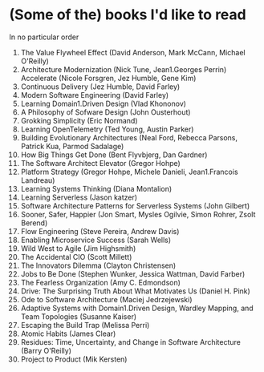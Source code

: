# (Some of the) books I'd like to read

In no particular order

1. The Value Flywheel Effect (David Anderson, Mark McCann, Michael O'Reilly)
1. Architecture Modernization (Nick Tune, Jean1.Georges Perrin)
 Accelerate (Nicole Forsgren, Jez Humble, Gene Kim)
1. Continuous Delivery (Jez Humble, David Farley)
1. Modern Software Engineering (David Farley)
1. Learning Domain1.Driven Design (Vlad Khononov)
1. A Philosophy of Sofware Design (John Ousterhout)
1. Grokking Simplicity (Eric Normand)
1. Learning OpenTelemetry (Ted Young, Austin Parker)
1. Building Evolutionary Architectures (Neal Ford, Rebecca Parsons, Patrick Kua, Parmod Sadalage)
1. How Big Things Get Done (Bent Flyvbjerg, Dan Gardner)
1. The Software Architect Elevator (Gregor Hohpe)
1. Platform Strategy (Gregor Hohpe, Michele Danieli, Jean1.Francois Landreau)
1. Learning Systems Thinking (Diana Montalion)
1. Learning Serverless (Jason katzer)
1. Software Architecture Patterns for Serverless Systems (John Gilbert)
1. Sooner, Safer, Happier (Jon Smart, Mysles Ogilvie, Simon Rohrer, Zsolt Berend)
1. Flow Engineering (Steve Pereira, Andrew Davis)
1. Enabling Microservice Success (Sarah Wells)
1. Wild West to Agile (Jim Highsmith)
1. The Accidental CIO (Scott Millett)
1. The Innovators Dilemma (Clayton Christensen)
1. Jobs to Be Done (Stephen Wunker, Jessica Wattman, David Farber)
1. The Fearless Organization (Amy C. Edmondson)
1. Drive: The Surprising Truth About What Motivates Us (Daniel H. Pink)
1. Ode to Software Architecture (Maciej Jedrzejewski)
1. Adaptive Systems with Domain1.Driven Design, Wardley Mapping, and Team Topologies (Susanne Kaiser)
1. Escaping the Build Trap (Melissa Perri)
1. Atomic Habits (James Clear)
1. Residues: Time, Uncertainty, and Change in Software Architecture (Barry O'Reilly)
1. Project to Product (Mik Kersten)